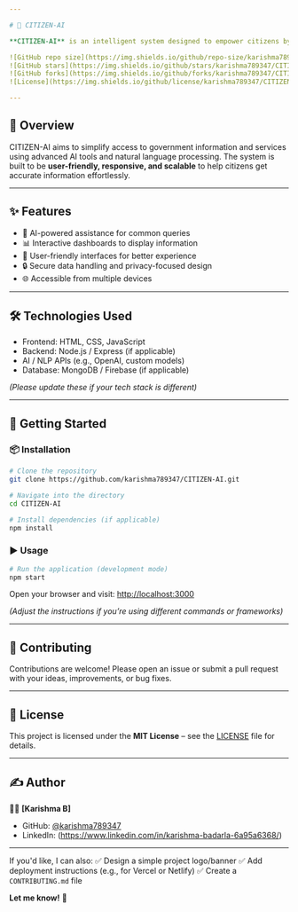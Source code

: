 ```yaml
---

# 🌟 CITIZEN-AI

**CITIZEN-AI** is an intelligent system designed to empower citizens by leveraging Artificial Intelligence to bridge the gap between people and government services.

![GitHub repo size](https://img.shields.io/github/repo-size/karishma789347/CITIZEN-AI?style=flat-square)
![GitHub stars](https://img.shields.io/github/stars/karishma789347/CITIZEN-AI?style=flat-square)
![GitHub forks](https://img.shields.io/github/forks/karishma789347/CITIZEN-AI?style=flat-square)
![License](https://img.shields.io/github/license/karishma789347/CITIZEN-AI?style=flat-square)

---
```


## 📌 Overview

CITIZEN-AI aims to simplify access to government information and services using advanced AI tools and natural language processing.
The system is built to be **user-friendly, responsive, and scalable** to help citizens get accurate information effortlessly.

---

## ✨ Features

* 🤖 AI-powered assistance for common queries
* 📊 Interactive dashboards to display information
* 📝 User-friendly interfaces for better experience
* 🔒 Secure data handling and privacy-focused design
* 🌐 Accessible from multiple devices

---

## 🛠️ Technologies Used

* Frontend: HTML, CSS, JavaScript
* Backend: Node.js / Express (if applicable)
* AI / NLP APIs (e.g., OpenAI, custom models)
* Database: MongoDB / Firebase (if applicable)

*(Please update these if your tech stack is different)*

---

## 🚀 Getting Started

### 📦 Installation

```bash
# Clone the repository
git clone https://github.com/karishma789347/CITIZEN-AI.git

# Navigate into the directory
cd CITIZEN-AI

# Install dependencies (if applicable)
npm install
```

### ▶️ Usage

```bash
# Run the application (development mode)
npm start
```

Open your browser and visit: [http://localhost:3000](http://localhost:3000)

*(Adjust the instructions if you’re using different commands or frameworks)*

---

## 🙌 Contributing

Contributions are welcome!
Please open an issue or submit a pull request with your ideas, improvements, or bug fixes.

---

## 📄 License

This project is licensed under the **MIT License** – see the [LICENSE](LICENSE) file for details.

---

## ✍️ Author

👩‍💻 **\[Karishma B]**

* GitHub: [@karishma789347](https://github.com/karishma789347)
* LinkedIn: (https://www.linkedin.com/in/karishma-badarla-6a95a6368/)

---

If you'd like, I can also:
✅ Design a simple project logo/banner
✅ Add deployment instructions (e.g., for Vercel or Netlify)
✅ Create a `CONTRIBUTING.md` file

**Let me know!** 🚀

